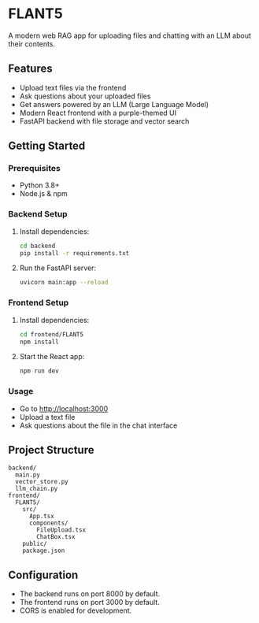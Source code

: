# FLANT5

A modern web RAG app for uploading files and chatting with an LLM about their contents.

## Features

- Upload text files via the frontend
- Ask questions about your uploaded files
- Get answers powered by an LLM (Large Language Model)
- Modern React frontend with a purple-themed UI
- FastAPI backend with file storage and vector search

## Getting Started

### Prerequisites

- Python 3.8+
- Node.js & npm

### Backend Setup

1. Install dependencies:
    ```sh
    cd backend
    pip install -r requirements.txt
    ```
2. Run the FastAPI server:
    ```sh
    uvicorn main:app --reload
    ```

### Frontend Setup

1. Install dependencies:
    ```sh
    cd frontend/FLANT5
    npm install
    ```
2. Start the React app:
    ```sh
    npm run dev
    ```

### Usage

- Go to [http://localhost:3000](http://localhost:3000)
- Upload a text file
- Ask questions about the file in the chat interface

## Project Structure

```
backend/
  main.py
  vector_store.py
  llm_chain.py
frontend/
  FLANT5/
    src/
      App.tsx
      components/
        FileUpload.tsx
        ChatBox.tsx
    public/
    package.json
```

## Configuration

- The backend runs on port 8000 by default.
- The frontend runs on port 3000 by default.
- CORS is enabled for development.